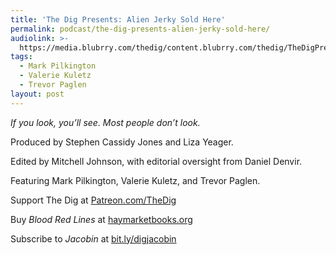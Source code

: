 ```yaml
---
title: 'The Dig Presents: Alien Jerky Sold Here'
permalink: podcast/the-dig-presents-alien-jerky-sold-here/
audiolink: >-
  https://media.blubrry.com/thedig/content.blubrry.com/thedig/TheDigPresents_AlienJerky_QC.mp3
tags:
  - Mark Pilkington
  - Valerie Kuletz
  - Trevor Paglen
layout: post
---
```


*If you look, you’ll see. Most people don’t look.*

Produced by Stephen Cassidy Jones and Liza Yeager.

Edited by Mitchell Johnson, with editorial oversight from Daniel Denvir.

Featuring Mark Pilkington, Valerie Kuletz, and Trevor Paglen.

Support The Dig at [Patreon.com/TheDig](http://patreon.com/TheDig)

Buy *Blood Red Lines* at [haymarketbooks.org](http://haymarketbooks.org)

Subscribe to *Jacobin* at [bit.ly/digjacobin](http://bit.ly/digjacobin)
